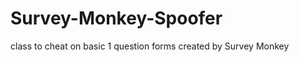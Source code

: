 Survey-Monkey-Spoofer
=====================

class to cheat on basic 1 question forms created by Survey Monkey
